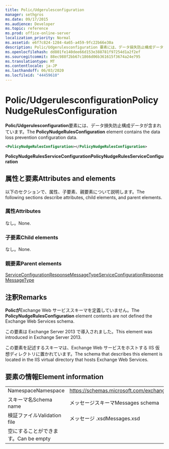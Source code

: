 ```yaml
---
title: Polic/Udgerulesconfiguration
manager: sethgros
ms.date: 09/17/2015
ms.audience: Developer
ms.topic: reference
ms.prod: office-online-server
localization_priority: Normal
ms.assetid: e6f7c824-1284-4a65-a459-9fc22b66e30a
description: Polic/Udgerulesconfiguration 要素には、データ損失防止構成データが含まれています。
ms.openlocfilehash: dd801fe140dee66d153e388781f97254d1a2f2ef
ms.sourcegitcommit: 88ec988f2bb67c1866d06b361615f3674a24e795
ms.translationtype: MT
ms.contentlocale: ja-JP
ms.lasthandoff: 06/03/2020
ms.locfileid: "44459610"
---
```

# <a name="policynudgerulesconfiguration"></a><span data-ttu-id="195ab-103">Polic/Udgerulesconfiguration</span><span class="sxs-lookup"><span data-stu-id="195ab-103">PolicyNudgeRulesConfiguration</span></span>

<span data-ttu-id="195ab-104">**Polic/Udgerulesconfiguration**要素には、データ損失防止構成データが含まれています。</span><span class="sxs-lookup"><span data-stu-id="195ab-104">The **PolicyNudgeRulesConfiguration** element contains the data loss prevention configuration data.</span></span> 
  
```XML
<PolicyNudgeRulesConfiguration></PolicyNudgeRulesConfiguration>
```

 <span data-ttu-id="195ab-105">**PolicyNudgeRulesServiceConfiguration**</span><span class="sxs-lookup"><span data-stu-id="195ab-105">**PolicyNudgeRulesServiceConfiguration**</span></span>
## <a name="attributes-and-elements"></a><span data-ttu-id="195ab-106">属性と要素</span><span class="sxs-lookup"><span data-stu-id="195ab-106">Attributes and elements</span></span>

<span data-ttu-id="195ab-107">以下のセクションで、属性、子要素、親要素について説明します。</span><span class="sxs-lookup"><span data-stu-id="195ab-107">The following sections describe attributes, child elements, and parent elements.</span></span>
  
### <a name="attributes"></a><span data-ttu-id="195ab-108">属性</span><span class="sxs-lookup"><span data-stu-id="195ab-108">Attributes</span></span>

<span data-ttu-id="195ab-109">なし。</span><span class="sxs-lookup"><span data-stu-id="195ab-109">None.</span></span>
  
### <a name="child-elements"></a><span data-ttu-id="195ab-110">子要素</span><span class="sxs-lookup"><span data-stu-id="195ab-110">Child elements</span></span>

<span data-ttu-id="195ab-111">なし。</span><span class="sxs-lookup"><span data-stu-id="195ab-111">None.</span></span>
  
### <a name="parent-elements"></a><span data-ttu-id="195ab-112">親要素</span><span class="sxs-lookup"><span data-stu-id="195ab-112">Parent elements</span></span>

[<span data-ttu-id="195ab-113">ServiceConfigurationResponseMessageType</span><span class="sxs-lookup"><span data-stu-id="195ab-113">ServiceConfigurationResponseMessageType</span></span>](serviceconfigurationresponsemessagetype.md)
  
## <a name="remarks"></a><span data-ttu-id="195ab-114">注釈</span><span class="sxs-lookup"><span data-stu-id="195ab-114">Remarks</span></span>

<span data-ttu-id="195ab-115">**Policが**Exchange Web サービススキーマを定義していません。</span><span class="sxs-lookup"><span data-stu-id="195ab-115">The **PolicyNudgeRulesConfiguration** element contents are not defined the Exchange Web Services schema.</span></span> 
  
<span data-ttu-id="195ab-116">この要素は Exchange Server 2013 で導入されました。</span><span class="sxs-lookup"><span data-stu-id="195ab-116">This element was introduced in Exchange Server 2013.</span></span>
  
<span data-ttu-id="195ab-117">この要素を記述するスキーマは、Exchange Web サービスをホストする IIS 仮想ディレクトリに置かれています。</span><span class="sxs-lookup"><span data-stu-id="195ab-117">The schema that describes this element is located in the IIS virtual directory that hosts Exchange Web Services.</span></span>
  
## <a name="element-information"></a><span data-ttu-id="195ab-118">要素の情報</span><span class="sxs-lookup"><span data-stu-id="195ab-118">Element information</span></span>

|||
|:-----|:-----|
|<span data-ttu-id="195ab-119">Namespace</span><span class="sxs-lookup"><span data-stu-id="195ab-119">Namespace</span></span>  <br/> |https://schemas.microsoft.com/exchange/services/2006/messages  <br/> |
|<span data-ttu-id="195ab-120">スキーマ名</span><span class="sxs-lookup"><span data-stu-id="195ab-120">Schema name</span></span>  <br/> |<span data-ttu-id="195ab-121">メッセージスキーマ</span><span class="sxs-lookup"><span data-stu-id="195ab-121">Messages schema</span></span>  <br/> |
|<span data-ttu-id="195ab-122">検証ファイル</span><span class="sxs-lookup"><span data-stu-id="195ab-122">Validation file</span></span>  <br/> |<span data-ttu-id="195ab-123">メッセージ .xsd</span><span class="sxs-lookup"><span data-stu-id="195ab-123">Messages.xsd</span></span>  <br/> |
|<span data-ttu-id="195ab-124">空にすることができます。</span><span class="sxs-lookup"><span data-stu-id="195ab-124">Can be empty</span></span>  <br/> ||
   

